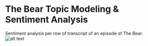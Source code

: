 # The Bear Topic Modeling & Sentiment Analysis
Sentiment analysis per row of transcript of an episode of The Bear.
![alt text](https://github.com/ivabrunec/the_bear/blob/main/bear_final_complete.png?raw=true)
